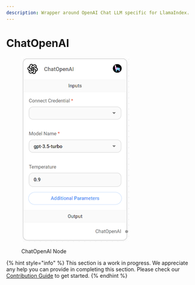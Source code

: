 ```yaml
---
description: Wrapper around OpenAI Chat LLM specific for LlamaIndex.
---
```


# ChatOpenAI

<figure><img src="../../../.gitbook/assets/image (3) (1) (1) (1) (1) (1).png" alt="" width="286"><figcaption><p>ChatOpenAI Node</p></figcaption></figure>

{% hint style="info" %}
This section is a work in progress. We appreciate any help you can provide in completing this section. Please check our [Contribution Guide](../../../contributing/) to get started.
{% endhint %}
